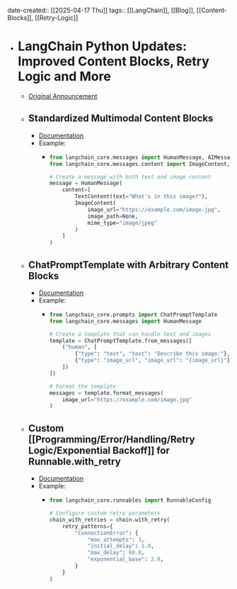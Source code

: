 date-created:: [[2025-04-17 Thu]]
tags:: [[LangChain]], [[Blog]], [[Content-Blocks]], [[Retry-Logic]]

- # LangChain Python Updates: Improved Content Blocks, Retry Logic and More
	- [Original Announcement](https://changelog.langchain.com/announcements/langchain-python-updates-improved-contenet-blocks-retry-logic-and-more)
	- ## Standardized Multimodal Content Blocks
		- [Documentation](https://python.langchain.com/docs/how_to/multimodal_inputs/)
		- Example:
			- ```python
			  from langchain_core.messages import HumanMessage, AIMessage
			  from langchain_core.messages.content import ImageContent, TextContent
			  
			  # Create a message with both text and image content
			  message = HumanMessage(
			      content=[
			          TextContent(text="What's in this image?"),
			          ImageContent(
			              image_url="https://example.com/image.jpg",
			              image_path=None,
			              mime_type="image/jpeg"
			          )
			      ]
			  )
			  ```
	- ## ChatPromptTemplate with Arbitrary Content Blocks
		- [Documentation](https://python.langchain.com/docs/how_to/multimodal_prompts/)
		- Example:
			- ```python
			  from langchain_core.prompts import ChatPromptTemplate
			  from langchain_core.messages import HumanMessage
			  
			  # Create a template that can handle text and images
			  template = ChatPromptTemplate.from_messages([
			      ("human", [
			          {"type": "text", "text": "Describe this image:"},
			          {"type": "image_url", "image_url": "{image_url}"}
			      ])
			  ])
			  
			  # Format the template
			  messages = template.format_messages(
			      image_url="https://example.com/image.jpg"
			  )
			  ```
	- ## Custom [[Programming/Error/Handling/Retry Logic/Exponential Backoff]] for Runnable.with_retry
		- [Documentation](https://python.langchain.com/api_reference/core/runnables/langchain_core.runnables.base.Runnable.html#langchain_core.runnables.base.Runnable.with_retry)
		- Example:
			- ```python
			  from langchain_core.runnables import RunnableConfig
			  
			  # Configure custom retry parameters
			  chain_with_retries = chain.with_retry(
			      retry_patterns={
			          "ConnectionError": {
			              "max_attempts": 3,
			              "initial_delay": 1.0,
			              "max_delay": 60.0,
			              "exponential_base": 2.0,
			          }
			      }
			  )
			  ```
